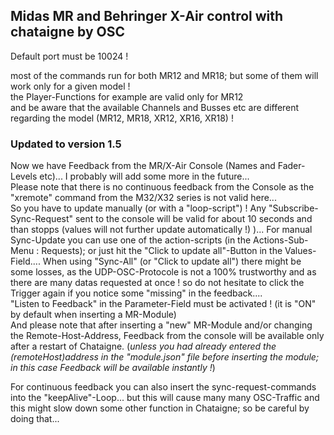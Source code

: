 ## Midas MR and Behringer X-Air control with chataigne by OSC
Default port must be 10024 !

most of the commands run for both MR12 and MR18; but some of them will work only for a given model !   
the Player-Functions for example are valid only for MR12   
and be aware that the available Channels and Busses etc are different regarding the model (MR12, MR18, XR12, XR16, XR18) !

### Updated to version 1.5
Now we have Feedback from the MR/X-Air Console (Names and Fader-Levels etc)... I probably will add some more in the future...   
Please note that there is no continuous feedback  from the Console as the "xremote" command from the M32/X32 series is not valid here...   
So you have to update manually (or with a "loop-script") ! Any "Subscribe-Sync-Request" sent to the console will be valid for about 10 seconds and than stopps (values will not further update automatically !) )...
For manual Sync-Update you can use one of the action-scripts (in the Actions-Sub-Menu : Requests); or just hit the "Click to update all"-Button in the Values-Field.... When using "Sync-All" (or "Click to update all") there might be some losses, as the UDP-OSC-Protocole is not a 100% trustworthy and as there are many datas requested at once ! so do not hesitate to click the Trigger again if you notice some "missing" in the feedback....   
"Listen to Feedback" in the Parameter-Field must be activated ! (it is "ON" by default when inserting a MR-Module)   
And please note that after  inserting a "new" MR-Module and/or changing the Remote-Host-Address, Feedback from the console will be available only after a restart of Chataigne.
(*unless you had already entered the (remoteHost)address in the "module.json" file before inserting the module; in this case Feedback will be available instantly !*)    

For continuous feedback you can also insert the sync-request-commands into the "keepAlive"-Loop... but this will cause many many OSC-Traffic and this might slow down some other function in Chataigne; so be careful by doing that...

